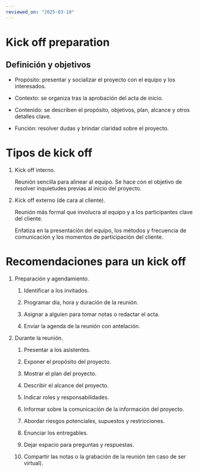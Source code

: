 ```yaml
---
reviewed_on: "2025-03-10"
---
```


# Kick off preparation

## Definición y objetivos

- Propósito: presentar y socializar el proyecto con el equipo y los interesados.

- Contexto: se organiza tras la aprobación del acta de inicio.

- Contenido: se describen el propósito, objetivos, plan, alcance y otros detalles clave.

- Función: resolver dudas y brindar claridad sobre el proyecto.

# Tipos de kick off

1. Kick off interno.

	Reunión sencilla para alinear al equipo. Se hace con el objetivo de resolver inquietudes previas al inicio del proyecto.

2. Kick off externo (de cara al cliente).

	Reunión más formal que involucra al equipo y a los participantes clave del cliente.

	Enfatiza en la presentación del equipo, los métodos y frecuencia de comunicación y los momentos de participación del cliente.

# Recomendaciones para un kick off

1. Preparación y agendamiento.

	1. Identificar a los invitados.

	2. Programar día, hora y duración de la reunión.

	3. Asignar a alguien para tomar notas o redactar el acta.

	4. Enviar la agenda de la reunión con antelación.

2. Durante la reunión.

	1. Presentar a los asistentes.

	2. Exponer el propósito del proyecto.

	3. Mostrar el plan del proyecto.

	4. Describir el alcance del proyecto.

	5. Indicar roles y responsabilidades.

	6. Informar sobre la comunicación de la información del proyecto.

	7. Abordar riesgos potenciales, supuestos y restricciones.

	8. Enunciar los entregables.

	9. Dejar espacio para preguntas y respuestas.

	10. Compartir las notas o la grabación de la reunión (en caso de ser virtual).
